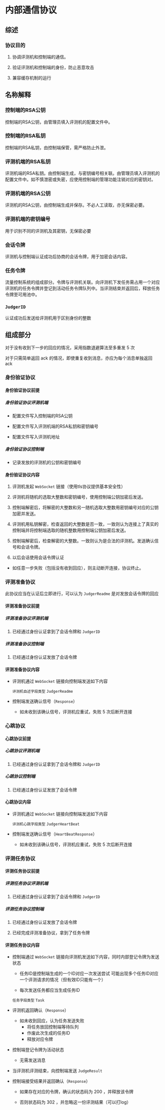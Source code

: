 # 内部通信协议

## 综述

### 协议目的

1. 协调评测机和控制端的通信。

2. 验证评测机和控制端的身份，防止恶意攻击

3. 兼容缓存机制的运行

## 名称解释

### 控制端的RSA公钥

控制端的RSA公钥，由管理员填入评测机的配置文件中。

### 控制端的RSA私钥

控制端的RSA私钥，由控制端保管，需严格防止外泄。

### 评测机端的RSA私钥

评测机端的RSA私钥。由控制端生成，与密钥编号相关联。由管理员填入评测机的配置文件中。如不慎泄密或失密，应使用控制端的管理功能注销对应的密钥对。

### 评测机端的RSA公钥

评测机的RSA公钥，由控制端生成并保存。不必人工读取，亦无保密必要。

### 评测机端的密钥编号

用于识别不同的评测机及其密钥，无保密必要

### 会话令牌

评测机与控制端认证成功后协商的会话令牌，用于加密会话内容。

### 任务令牌

流量控制系统的组成部分。令牌与评测机关联。向评测机下发任务需占用一个对应评测机的任务令牌并登记到活动任务令牌队列中。当评测结束并返回后，释放任务令牌至可用池中。

### `JudgerID`

认证成功后发送给评测机用于区别身份的整数

## 组成部分

对于没有收到下一步的回应的情况，采用指数退避算法至多重发 5 次

对于只需简单返回 ack 的情况，即使重复收到消息，亦应为每个消息单独返回 ack

### 身份验证协议

#### 身份验证协议前提

##### 身份验证协议评测机端

- 配置文件写入控制端的RSA公钥

- 配置文件写入评测机端的RSA私钥和密钥编号

- 配置文件写入评测机地址

##### 身份验证协议控制端

- 记录发放的评测机的公钥和密钥编号

#### 身份验证协议内容

1. 评测机发起 `WebSocket` 链接（使用tls协议提供基本安全性）

2. 评测机将随机的选取大整数和密钥编号，使用控制端公钥加密后发送。

3. 控制端解密后，将解密的大整数和另一随机选取大整数用密钥编号对应的公钥加密并发送。

4. 评测机用私钥解密，检查返回的大整数是否一致，一致则认为连接上了真实的控制端并将控制端选取的随机整数用控制端公钥加密后发送。

5. 控制端解密后，检查解密的大整数。一致则认为是合法的评测机。发送确认信号和会话令牌。

6. 以后会话使用会话令牌认证

- 如任意一步失败（包括没有收到回应），则主动断开连接，协议终止。

### 评测准备协议

此协议应当在认证后立即进行，可以认为 `JudgerReadme` 是对发放会话令牌的回应

#### 评测准备协议前提

##### 评测准备协议评测机端

1. 已经通过身份认证拿到了会话令牌和 `JudgerID`

##### 评测准备协议控制端

1. 已经通过身份认证发放了会话令牌

#### 评测准备协议内容

- 评测机通过  `WebSocket` 链接向控制端发送如下内容

  `评测机自述字段类型`
  `JudgerReadme`

- 控制端发送确认信号（`Response`）

  - 如未收到该确认信号，评测机应重试，失败 5 次后断开连接

### 心跳协议

#### 心跳协议前提

##### 心跳协议评测机端

1. 已经通过身份认证拿到了会话令牌和 `JudgerID`

##### 心跳协议控制端

1. 已经通过身份认证发放了会话令牌

#### 心跳协议内容

- 评测机通过  `WebSocket` 链接向控制端发送如下内容

  `评测机心跳字段类型`
  `JudgerHeartBeat`

- 控制端发送确认信号（`HeartBeatResponse`）

  - 如未收到该确认信号，评测机应重试，失败 5 次后断开连接

### 评测任务协议

#### 评测任务协议前提

##### 评测任务协议评测机端

1. 已经通过身份认证拿到了会话令牌和 `JudgerID`

##### 评测任务协议控制端

1. 已经通过身份认证发放了会话令牌

2. 已经完成评测准备协议，拿到了任务令牌

#### 评测任务协议内容

- 控制端通过 `WebSocket` 链接向评测机发送如下内容，同时内部登记令牌为发送状态
  - 任务ID是控制端生成的一个ID对应一次发送尝试
    可能出现多个任务ID对应一个评测请求的情况（但有效ID只能有一个）

  - 每次发送任务都应当生成任务ID

  `任务字段类型`
  `Task`

- 评测机返回确认（`Response`）

  - 如未收到回应，认为任务发送失败
    - 将任务放回控制端等待队列
    - 作废此次生成的任务ID
    - 释放对应令牌

- 控制端登记令牌为活动状态

  - 无需发送消息

- 当评测机评测结束，向控制端发送 `JudgeResult`

- 控制端接受结果并返回确认（`Response`）

  - 如果存在对应的令牌，确认的状态码为 200 ，并释放该令牌

  - 否则状态码为 302 ，并忽略这一份评测结果（可以打log）
